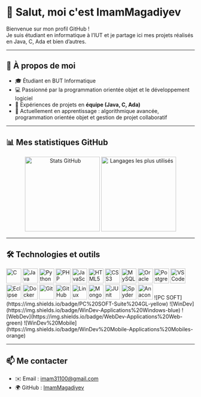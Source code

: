 # 👋 Salut, moi c'est ImamMagadiyev

Bienvenue sur mon profil GitHub !  
Je suis étudiant en informatique à l’IUT et je partage ici mes projets réalisés en Java, C, Ada et bien d’autres.

---

## 🚀 À propos de moi
- 🎓 Étudiant en BUT Informatique  
- 💻 Passionné par la programmation orientée objet et le développement logiciel  
- 🤝 Expériences de projets en **équipe (Java, C, Ada)**  
- 🌱 Actuellement en apprentissage : algorithmique avancée, programmation orientée objet et gestion de projet collaboratif
  
---

## 📊 Mes statistiques GitHub

<p align="center">
  <img src="https://github-readme-stats.vercel.app/api?username=im31200&show_icons=true&theme=radical" alt="Stats GitHub" height="200"/>
  <img src="https://github-readme-stats.vercel.app/api/top-langs/?username=im31200&layout=compact&theme=radical" alt="Langages les plus utilisés" height="200"/>
</p>

---

## 🛠️ Technologies et outils  

<p align="left">
  <img src="https://cdn.jsdelivr.net/gh/devicons/devicon/icons/c/c-original.svg" alt="C" width="40" height="40"/>
  <img src="https://cdn.jsdelivr.net/gh/devicons/devicon/icons/java/java-original.svg" alt="Java" width="40" height="40"/>
  <img src="https://cdn.jsdelivr.net/gh/devicons/devicon/icons/python/python-original.svg" alt="Python" width="40" height="40"/>
  <img src="https://cdn.jsdelivr.net/gh/devicons/devicon/icons/php/php-original.svg" alt="PHP" width="40" height="40"/>
  <img src="https://cdn.jsdelivr.net/gh/devicons/devicon/icons/javascript/javascript-original.svg" alt="JavaScript" width="40" height="40"/>
  <img src="https://cdn.jsdelivr.net/gh/devicons/devicon/icons/html5/html5-original.svg" alt="HTML5" width="40" height="40"/>
  <img src="https://cdn.jsdelivr.net/gh/devicons/devicon/icons/css3/css3-original.svg" alt="CSS3" width="40" height="40"/>
  <img src="https://cdn.jsdelivr.net/gh/devicons/devicon/icons/mysql/mysql-original.svg" alt="MySQL" width="40" height="40"/>
  <img src="https://cdn.jsdelivr.net/gh/devicons/devicon/icons/oracle/oracle-original.svg" alt="Oracle" width="40" height="40"/>
  <img src="https://cdn.jsdelivr.net/gh/devicons/devicon/icons/postgresql/postgresql-original.svg" alt="PostgreSQL" width="40" height="40"/>
  <img src="https://cdn.jsdelivr.net/gh/devicons/devicon/icons/vscode/vscode-original.svg" alt="VS Code" width="40" height="40"/>
  <img src="https://cdn.jsdelivr.net/gh/devicons/devicon/icons/eclipse/eclipse-original.svg" alt="Eclipse" width="40" height="40"/>
  <img src="https://cdn.jsdelivr.net/gh/devicons/devicon/icons/docker/docker-original.svg" alt="Docker" width="40" height="40"/>
  <img src="https://cdn.jsdelivr.net/gh/devicons/devicon/icons/git/git-original.svg" alt="Git" width="40" height="40"/>
  <img src="https://cdn.jsdelivr.net/gh/devicons/devicon/icons/github/github-original.svg" alt="GitHub" width="40" height="40"/>
  <img src="https://cdn.jsdelivr.net/gh/devicons/devicon/icons/linux/linux-original.svg" alt="Linux" width="40" height="40"/>
  <img src="https://cdn.jsdelivr.net/gh/devicons/devicon/icons/mongodb/mongodb-original.svg" alt="MongoDB" width="40" height="40"/>
  <img src="https://junit.org/junit5/assets/img/junit5-logo.png" alt="JUnit" width="40" height="40"/>
  <img src="https://upload.wikimedia.org/wikipedia/commons/7/7e/Spyder_logo.svg" alt="Spyder" width="40" height="40"/>
  <img src="https://cdn.jsdelivr.net/gh/devicons/devicon/icons/anaconda/anaconda-original.svg" alt="Anaconda" width="40" height="40"/>
<!-- PC SOFT + WinDev -->
![PC SOFT](https://img.shields.io/badge/PC%20SOFT-Suite%204GL-yellow)
![WinDev](https://img.shields.io/badge/WinDev-Applications%20Windows-blue)
![WebDev](https://img.shields.io/badge/WebDev-Applications%20Web-green)
![WinDev%20Mobile](https://img.shields.io/badge/WinDev%20Mobile-Applications%20Mobiles-orange)

</p>

---

## 📫 Me contacter
- ✉️ Email : imam31100@gmail.com
- 🌍 GitHub : [ImamMagadiyev](https://github.com/ImamMagadiyev)
